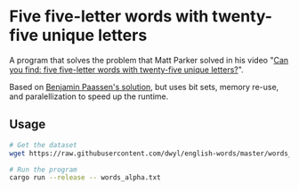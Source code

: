 # Five five-letter words with twenty-five unique letters
A program that solves the problem that Matt Parker solved in his video "[Can you find: five five-letter words with twenty-five unique letters?](https://www.youtube.com/watch?v=_-AfhLQfb6w)".

Based on [Benjamin Paassen's solution](https://gitlab.com/bpaassen/five_clique), but uses bit sets, memory re-use, and paralellization to speed up the runtime.

## Usage
```bash
# Get the dataset
wget https://raw.githubusercontent.com/dwyl/english-words/master/words_alpha.txt

# Run the program
cargo run --release -- words_alpha.txt
```